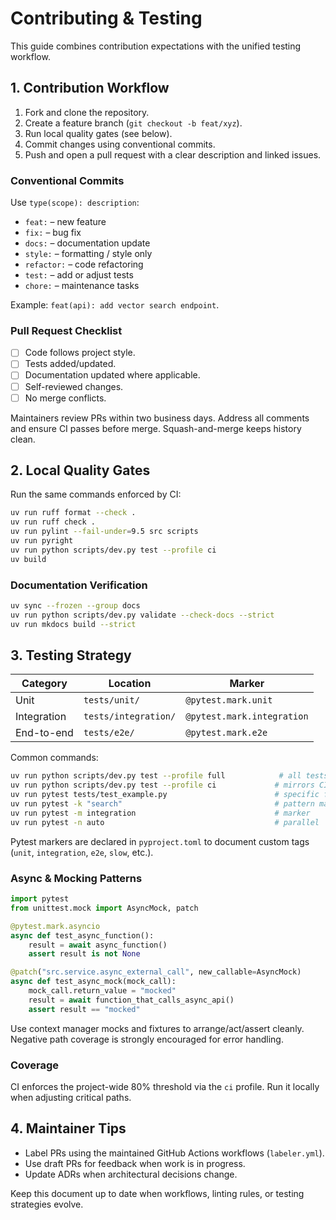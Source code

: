 # Contributing & Testing

This guide combines contribution expectations with the unified testing workflow.

## 1. Contribution Workflow

1. Fork and clone the repository.
2. Create a feature branch (`git checkout -b feat/xyz`).
3. Run local quality gates (see below).
4. Commit changes using conventional commits.
5. Push and open a pull request with a clear description and linked issues.

### Conventional Commits

Use `type(scope): description`:

- `feat:` – new feature
- `fix:` – bug fix
- `docs:` – documentation update
- `style:` – formatting / style only
- `refactor:` – code refactoring
- `test:` – add or adjust tests
- `chore:` – maintenance tasks

Example: `feat(api): add vector search endpoint`.

### Pull Request Checklist

- [ ] Code follows project style.
- [ ] Tests added/updated.
- [ ] Documentation updated where applicable.
- [ ] Self-reviewed changes.
- [ ] No merge conflicts.

Maintainers review PRs within two business days. Address all comments and ensure
CI passes before merge. Squash-and-merge keeps history clean.

## 2. Local Quality Gates

Run the same commands enforced by CI:

```bash
uv run ruff format --check .
uv run ruff check .
uv run pylint --fail-under=9.5 src scripts
uv run pyright
uv run python scripts/dev.py test --profile ci
uv build
```

### Documentation Verification

```bash
uv sync --frozen --group docs
uv run python scripts/dev.py validate --check-docs --strict
uv run mkdocs build --strict
```

## 3. Testing Strategy

| Category | Location | Marker |
| --- | --- | --- |
| Unit | `tests/unit/` | `@pytest.mark.unit` |
| Integration | `tests/integration/` | `@pytest.mark.integration` |
| End-to-end | `tests/e2e/` | `@pytest.mark.e2e` |

Common commands:

```bash
uv run python scripts/dev.py test --profile full            # all tests
uv run python scripts/dev.py test --profile ci             # mirrors CI
uv run pytest tests/test_example.py                        # specific file
uv run pytest -k "search"                                  # pattern match
uv run pytest -m integration                               # marker
uv run pytest -n auto                                      # parallel
```

Pytest markers are declared in `pyproject.toml` to document custom tags (`unit`,
`integration`, `e2e`, `slow`, etc.).

### Async & Mocking Patterns

```python
import pytest
from unittest.mock import AsyncMock, patch

@pytest.mark.asyncio
async def test_async_function():
    result = await async_function()
    assert result is not None

@patch("src.service.async_external_call", new_callable=AsyncMock)
async def test_async_mock(mock_call):
    mock_call.return_value = "mocked"
    result = await function_that_calls_async_api()
    assert result == "mocked"
```

Use context manager mocks and fixtures to arrange/act/assert cleanly. Negative
path coverage is strongly encouraged for error handling.

### Coverage

CI enforces the project-wide 80% threshold via the `ci` profile. Run it locally
when adjusting critical paths.

## 4. Maintainer Tips

- Label PRs using the maintained GitHub Actions workflows (`labeler.yml`).
- Use draft PRs for feedback when work is in progress.
- Update ADRs when architectural decisions change.

Keep this document up to date when workflows, linting rules, or testing
strategies evolve.

